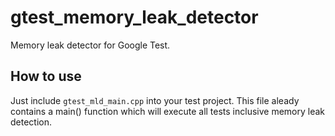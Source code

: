 gtest_memory_leak_detector
==========================

Memory leak detector for Google Test.

How to use
----------

Just include `gtest_mld_main.cpp` into your test project. This file aleady contains a main() function which will execute all tests inclusive memory leak detection.
